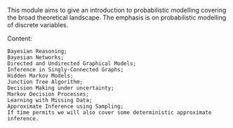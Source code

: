 This module aims to give an introduction to probabilistic modelling covering the broad theoretical landscape. The emphasis is on probabilistic modelling of discrete variables.

Content:

    Bayesian Reasoning;
    Bayesian Networks;
    Directed and Undirected Graphical Models;
    Inference in Singly-Connected Graphs;
    Hidden Markov Models;
    Junction Tree Algorithm;
    Decision Making under uncertainty;
    Markov Decision Processes;
    Learning with Missing Data;
    Approximate Inference using Sampling;
    If time permits we will also cover some deterministic approximate inference.
